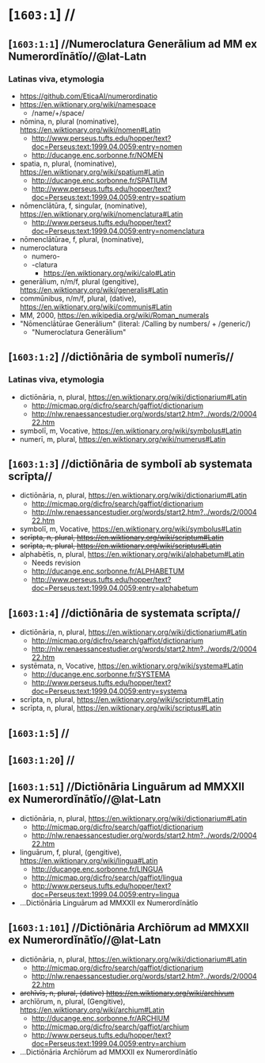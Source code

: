 # [`1603:1`] //
## [`1603:1:1`] //Numeroclatura Generālium ad MM ex Numerordĭnātĭo//@lat-Latn

### Latinas viva, etymologia
- https://github.com/EticaAI/numerordinatio
- https://en.wiktionary.org/wiki/namespace
  - /name/+/space/
- nōmina, n, plural (nominative), https://en.wiktionary.org/wiki/nomen#Latin
  - http://www.perseus.tufts.edu/hopper/text?doc=Perseus:text:1999.04.0059:entry=nomen
  - http://ducange.enc.sorbonne.fr/NOMEN
- spatia, n, plural, (nominative), https://en.wiktionary.org/wiki/spatium#Latin
  - http://ducange.enc.sorbonne.fr/SPATIUM
  - http://www.perseus.tufts.edu/hopper/text?doc=Perseus:text:1999.04.0059:entry=spatium
- nōmenclātūra, f, singular, (nominative), https://en.wiktionary.org/wiki/nomenclatura#Latin
  - http://www.perseus.tufts.edu/hopper/text?doc=Perseus:text:1999.04.0059:entry=nomenclatura
- nōmenclātūrae, f, plural, (nominative),
- numeroclatura
  - numero-
  - -clatura
    - https://en.wiktionary.org/wiki/calo#Latin
- generālium, n/m/f, plural (gengitive), https://en.wiktionary.org/wiki/generalis#Latin
- commūnibus, n/m/f, plural, (dative), https://en.wiktionary.org/wiki/communis#Latin
- MM, 2000, https://en.wikipedia.org/wiki/Roman_numerals
- "Nōmenclātūrae Generālium" (literal: /Calling by numbers/ + /generic/)
  - "Numeroclatura Generālium"

## [`1603:1:2`] //dictiōnāria de symbolī numerīs//

### Latinas viva, etymologia

- dictiōnāria, n, plural, https://en.wiktionary.org/wiki/dictionarium#Latin
  - http://micmap.org/dicfro/search/gaffiot/dictionarium
  - http://nlw.renaessancestudier.org/words/start2.htm?../words/2/000422.htm
- symbolī, m, Vocative, https://en.wiktionary.org/wiki/symbolus#Latin
- numerī, m, plural, https://en.wiktionary.org/wiki/numerus#Latin

## [`1603:1:3`] //dictiōnāria de symbolī ab systemata scrīpta//

- dictiōnāria, n, plural, https://en.wiktionary.org/wiki/dictionarium#Latin
  - http://micmap.org/dicfro/search/gaffiot/dictionarium
  - http://nlw.renaessancestudier.org/words/start2.htm?../words/2/000422.htm
- symbolī, m, Vocative, https://en.wiktionary.org/wiki/symbolus#Latin
- <s>scrīpta, n, plural, https://en.wiktionary.org/wiki/scriptum#Latin</s>
- <s>scrīpta, n, plural, https://en.wiktionary.org/wiki/scriptus#Latin</s>
- alphabētīs, n, plural, https://en.wiktionary.org/wiki/alphabetum#Latin
  - Needs revision
  - http://ducange.enc.sorbonne.fr/ALPHABETUM
  - http://www.perseus.tufts.edu/hopper/text?doc=Perseus:text:1999.04.0059:entry=alphabetum

## [`1603:1:4`] //dictiōnāria de systemata scrīpta//

- dictiōnāria, n, plural, https://en.wiktionary.org/wiki/dictionarium#Latin
  - http://micmap.org/dicfro/search/gaffiot/dictionarium
  - http://nlw.renaessancestudier.org/words/start2.htm?../words/2/000422.htm
- systēmata, n, Vocative, https://en.wiktionary.org/wiki/systema#Latin
  - http://ducange.enc.sorbonne.fr/SYSTEMA
  - http://www.perseus.tufts.edu/hopper/text?doc=Perseus:text:1999.04.0059:entry=systema
- scrīpta, n, plural, https://en.wiktionary.org/wiki/scriptum#Latin
- scrīpta, n, plural, https://en.wiktionary.org/wiki/scriptus#Latin

## [`1603:1:5`] //
## [`1603:1:20`] //
## [`1603:1:51`] //Dictiōnāria Linguārum ad MMXXII ex Numerordĭnātĭo//@lat-Latn
- dictiōnāria, n, plural, https://en.wiktionary.org/wiki/dictionarium#Latin
  - http://micmap.org/dicfro/search/gaffiot/dictionarium
  - http://nlw.renaessancestudier.org/words/start2.htm?../words/2/000422.htm
- linguārum, f, plural, (gengitive), https://en.wiktionary.org/wiki/lingua#Latin
  - http://ducange.enc.sorbonne.fr/LINGUA
  - http://micmap.org/dicfro/search/gaffiot/lingua
  - http://www.perseus.tufts.edu/hopper/text?doc=Perseus:text:1999.04.0059:entry=lingua
- ...Dictiōnāria Linguārum ad MMXXII ex Numerordĭnātĭo

## [`1603:1:101`] //Dictiōnāria Archīōrum ad MMXXII ex Numerordĭnātĭo//@lat-Latn
- dictiōnāria, n, plural, https://en.wiktionary.org/wiki/dictionarium#Latin
  - http://micmap.org/dicfro/search/gaffiot/dictionarium
  - http://nlw.renaessancestudier.org/words/start2.htm?../words/2/000422.htm
- <s>archīvīs, n, plural, (dative) https://en.wiktionary.org/wiki/archivum</s>
- archīōrum, n, plural, (Gengitive), https://en.wiktionary.org/wiki/archium#Latin
  - http://ducange.enc.sorbonne.fr/ARCHIUM
  - http://micmap.org/dicfro/search/gaffiot/archium
  - http://www.perseus.tufts.edu/hopper/text?doc=Perseus:text:1999.04.0059:entry=archium
- ...Dictiōnāria Archīōrum ad MMXXII ex Numerordĭnātĭo


<!--
- statūs, https://en.wiktionary.org/wiki/status#Latin
  - http://www.perseus.tufts.edu/hopper/resolveform?type=exact&lookup=status&lang=latin
  - http://ducange.enc.sorbonne.fr/STATUS
-->
